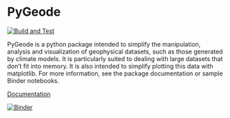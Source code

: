 PyGeode
=======

[![Build and Test](https://github.com/aph42/pygeode/actions/workflows/build-and-test.yml/badge.svg)](https://github.com/aph42/pygeode/actions/workflows/build-and-test.yml)

PyGeode is a python package intended to simplify the manipulation, analysis and
visualization of geophysical datasets, such as those generated by climate
models. It is particularly suited to dealing with large datasets that don’t fit
into memory. It is also intended to simplify plotting this data with
matplotlib. For more information, see the package documentation or sample
Binder notebooks.

[Documentation](http://pygeode.github.io/)

[![Binder](https://mybinder.org/badge_logo.svg)](https://mybinder.org/v2/gh/pygeode/pygeode/master?labpath=jupyter_notebooks)



